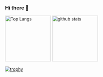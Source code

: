 ### Hi there 👋

<p align="left"> 
  <img alt="Top Langs" height="150px" src="https://github-readme-stats.vercel.app/api/top-langs/?username=Hikotty&layout=compact&show_icons=true" />
  <img alt="github stats" height="150px" src="http://github-profile-summary-cards.vercel.app/api/cards/profile-details?username=Hikotty&theme=2077"/>
<!--   ![](http://github-profile-summary-cards.vercel.app/api/cards/profile-details?username=Hikotty&theme=2077) -->
</p>

[![trophy](https://github-profile-trophy.vercel.app/?username=Hikotty&theme=onedark&column=7)](https://github.com/ryo-ma/github-profile-trophy)

<!--
**Hikotty/Hikotty** is a ✨ _special_ ✨ repository because its `README.md` (this file) appears on your GitHub profile.

Here are some ideas to get you started:

- 🔭 I’m currently working on ...
- 🌱 I’m currently learning ...
- 👯 I’m looking to collaborate on ...
- 🤔 I’m looking for help with ...
- 💬 Ask me about ...
- 📫 How to reach me: ...
- 😄 Pronouns: ...
- ⚡ Fun fact: ...
-->

